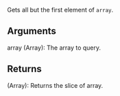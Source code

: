 Gets all but the first element of `array`.


## Arguments
array (Array): The array to query.


## Returns
(Array): Returns the slice of array.
